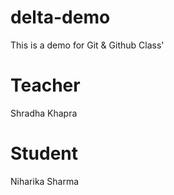 # delta-demo
This is a demo for Git &amp; Github Class'

#   Teacher
Shradha Khapra

# Student
Niharika Sharma


